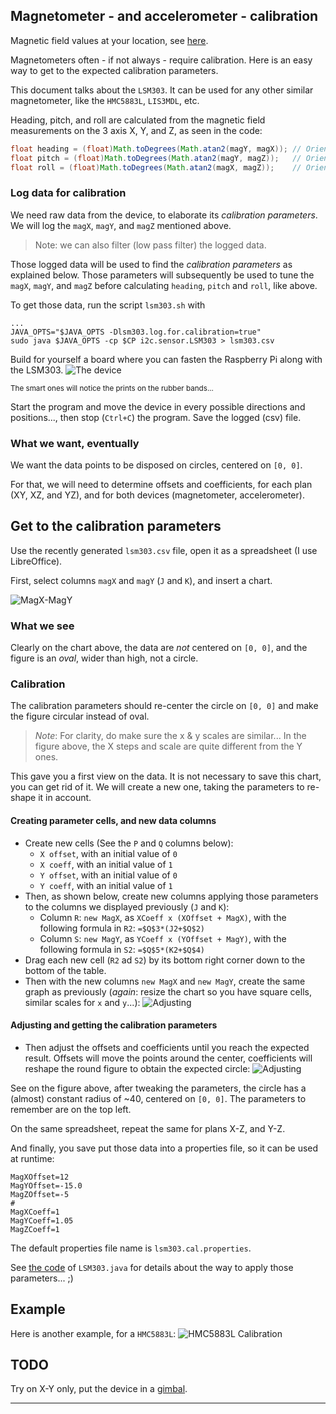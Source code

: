 ## Magnetometer - and accelerometer - calibration
Magnetic field values at your location, see [here](http://www.magnetic-declination.com/).

Magnetometers often - if not always - require calibration.
Here is an easy way to get to the expected calibration parameters.

This document talks about the `LSM303`. It can be used for any other similar magnetometer, like the `HMC5883L`, `LIS3MDL`, etc.

Heading, pitch, and roll are calculated from the magnetic field measurements on the 3 axis
X, Y, and Z, as seen in the code:
```java
float heading = (float)Math.toDegrees(Math.atan2(magY, magX)); // Orientation in plan X-Y
float pitch = (float)Math.toDegrees(Math.atan2(magY, magZ));   // Orientation in plan Y-Z
float roll = (float)Math.toDegrees(Math.atan2(magX, magZ));    // Orientation in plan X-Z
```

### Log data for calibration
We need raw data from the device, to elaborate its _calibration parameters_.
We will log the `magX`, `magY`, and `magZ` mentioned above.
> Note: we can also filter (low pass filter) the logged data.

Those logged data will be used to find the _calibration parameters_ as explained below.
Those parameters will subsequently be used to tune the `magX`, `magY`, and `magZ` before
calculating `heading`, `pitch` and `roll`, like above.

To get those data, run the script `lsm303.sh` with
```
...
JAVA_OPTS="$JAVA_OPTS -Dlsm303.log.for.calibration=true"
sudo java $JAVA_OPTS -cp $CP i2c.sensor.LSM303 > lsm303.csv
```

Build for yourself a board where you can fasten the Raspberry Pi along with the LSM303.
![The device](./lsm303.cal.jpeg)

<small>The smart ones will notice the prints on the rubber bands...</small>

Start the program and move the device in every possible directions and positions..., then stop (`Ctrl+C`) the program.
Save the logged (csv) file.

### What we want, eventually
We want the data points to be disposed on circles, centered on `[0, 0]`.

For that, we will need to determine offsets and coefficients, for each plan (XY, XZ, and YZ), and for both devices (magnetometer, accelerometer).

## Get to the calibration parameters
Use the recently generated `lsm303.csv` file, open it as a spreadsheet (I use LibreOffice).

First, select columns `magX` and `magY` (`J` and `K`), and insert a chart.

![MagX-MagY](./magX-magY.png)

### What we see
Clearly on the chart above, the data are _not_ centered on `[0, 0]`, and the figure is an _oval_, wider than high, not a circle.

### Calibration
The calibration parameters should re-center the circle on `[0, 0]` and make the figure circular instead of oval.
> _Note_: For clarity, do make sure the x & y scales are similar... In the figure above, the X steps and scale are quite different from the Y ones. 

This gave you a first view on the data. 
It is not necessary to save this chart, you can get rid of it. 
We will create a new one, taking the parameters to re-shape it in account.

#### Creating parameter cells, and new data columns
- Create new cells (See the `P` and `Q` columns below):
  - `X offset`, with an initial value of `0`
  - `X coeff`, with an initial value of `1`
  - `Y offset`, with an initial value of `0`
  - `Y coeff`, with an initial value of `1`
- Then, as shown below, create new columns applying those parameters to the columns we displayed previously (`J` and `K`):
  - Column `R`: `new MagX`, as `XCoeff x (XOffset + MagX)`, with the following formula in `R2`: `=$Q$3*(J2+$Q$2)`
  - Column `S`: `new MagY`, as `YCoeff x (YOffset + MagY)`, with the following formula in `S2`: `=$Q$5*(K2+$Q$4)`
- Drag each new cell (`R2` ad `S2`) by its bottom right corner down to the bottom of the table.
- Then with the new columns `new MagX` and `new MagY`, create the same graph as previously (_again_: resize the chart so you have square cells, similar scales for `x` and `y`...):
![Adjusting](./Adjusting.1.png)

#### Adjusting and getting the calibration parameters
- Then adjust the offsets and coefficients until you reach the expected result. Offsets will move the points around the center, coefficients will reshape the round figure to obtain the expected circle:
![Adjusting](./Adjusting.2.png)

See on the figure above, after tweaking the parameters, the circle has a (almost) constant radius of ~40, centered on `[0, 0]`.
The parameters to remember are on the top left.

On the same spreadsheet, repeat the same for plans X-Z, and Y-Z.

And finally, you save put those data into a properties file, so it can be used at runtime:
```properties
MagXOffset=12
MagYOffset=-15.0
MagZOffset=-5
#
MagXCoeff=1
MagYCoeff=1.05
MagZCoeff=1
```

The default properties file name is `lsm303.cal.properties`. 

See [the code](../src/main/java/i2c/sensor/LSM303.java#L483) of `LSM303.java` for details about the way to apply those parameters... ;)

## Example
Here is another example, for a `HMC5883L`:
![HMC5883L Calibration](hmc5883l.png)

## TODO
Try on X-Y only, put the device in a [gimbal](https://github.com/OlivierLD/3DPrinting/tree/master/OpenSCAD/Gimbal).

---
